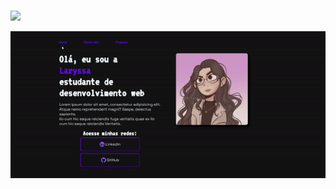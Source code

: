 <h1 align="center"> 
    <p></p>
</h1>

<p align="left">
    <img width=150 src="https://img.shields.io/badge/STATUS-EM_DESENVOLVIMENTO-GREEN"/>
</p>

<p align="center">
    <img width=800 src="gif_.gif"/>
</p>
<p align="center">
<a href""</a>
</p>

